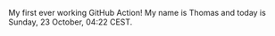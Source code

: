 My first ever working GitHub Action!
My name is Thomas and today is Sunday, 23 October, 04:22 CEST. 
